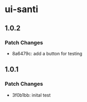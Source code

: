 # ui-santi

## 1.0.2

### Patch Changes

- 8a6479c: add a button for testing

## 1.0.1

### Patch Changes

- 3f0b1bb: inital test
